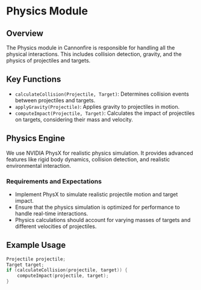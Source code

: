 # Physics Module

## Overview
The Physics module in Cannonfire is responsible for handling all the physical interactions. This includes collision detection, gravity, and the physics of projectiles and targets.

## Key Functions
- `calculateCollision(Projectile, Target)`: Determines collision events between projectiles and targets.
- `applyGravity(Projectile)`: Applies gravity to projectiles in motion.
- `computeImpact(Projectile, Target)`: Calculates the impact of projectiles on targets, considering their mass and velocity.

## Physics Engine
We use NVIDIA PhysX for realistic physics simulation. It provides advanced features like rigid body dynamics, collision detection, and realistic environmental interaction.

### Requirements and Expectations
- Implement PhysX to simulate realistic projectile motion and target impact.
- Ensure that the physics simulation is optimized for performance to handle real-time interactions.
- Physics calculations should account for varying masses of targets and different velocities of projectiles.

## Example Usage
```cpp
Projectile projectile;
Target target;
if (calculateCollision(projectile, target)) {
    computeImpact(projectile, target);
}